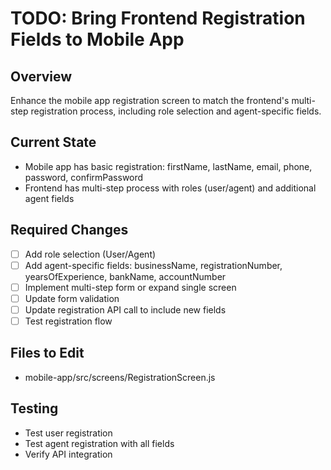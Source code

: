 # TODO: Bring Frontend Registration Fields to Mobile App

## Overview
Enhance the mobile app registration screen to match the frontend's multi-step registration process, including role selection and agent-specific fields.

## Current State
- Mobile app has basic registration: firstName, lastName, email, phone, password, confirmPassword
- Frontend has multi-step process with roles (user/agent) and additional agent fields

## Required Changes
- [ ] Add role selection (User/Agent)
- [ ] Add agent-specific fields: businessName, registrationNumber, yearsOfExperience, bankName, accountNumber
- [ ] Implement multi-step form or expand single screen
- [ ] Update form validation
- [ ] Update registration API call to include new fields
- [ ] Test registration flow

## Files to Edit
- mobile-app/src/screens/RegistrationScreen.js

## Testing
- Test user registration
- Test agent registration with all fields
- Verify API integration
